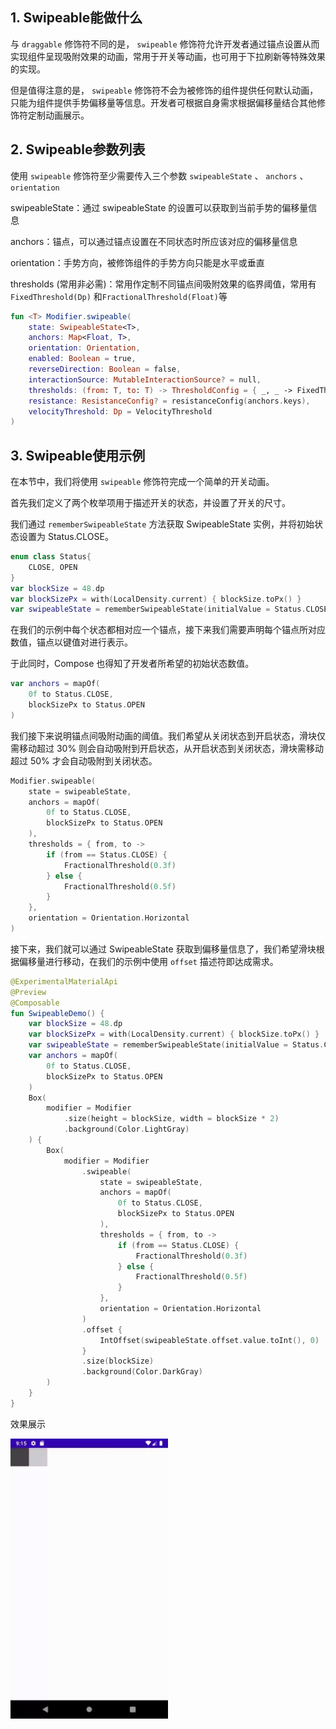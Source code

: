 ## 1. Swipeable能做什么

与 <code>draggable</code> 修饰符不同的是， <code>swipeable</code> 修饰符允许开发者通过锚点设置从而实现组件呈现吸附效果的动画，常用于开关等动画，也可用于下拉刷新等特殊效果的实现。

但是值得注意的是， <code>swipeable</code> 修饰符不会为被修饰的组件提供任何默认动画，只能为组件提供手势偏移量等信息。开发者可根据自身需求根据偏移量结合其他修饰符定制动画展示。

## 2. Swipeable参数列表

使用 <code>swipeable</code> 修饰符至少需要传入三个参数 <code>swipeableState</code> 、 <code>anchors</code> 、 <code>orientation</code> 

swipeableState：通过 swipeableState 的设置可以获取到当前手势的偏移量信息

anchors：锚点，可以通过锚点设置在不同状态时所应该对应的偏移量信息

orientation：手势方向，被修饰组件的手势方向只能是水平或垂直

thresholds (常用非必需)：常用作定制不同锚点间吸附效果的临界阈值，常用有 <code>FixedThreshold(Dp)</code> 和<code>FractionalThreshold(Float)</code>等

```kotlin
fun <T> Modifier.swipeable(
    state: SwipeableState<T>,
    anchors: Map<Float, T>,
    orientation: Orientation,
    enabled: Boolean = true,
    reverseDirection: Boolean = false,
    interactionSource: MutableInteractionSource? = null,
    thresholds: (from: T, to: T) -> ThresholdConfig = { _, _ -> FixedThreshold(56.dp) },
    resistance: ResistanceConfig? = resistanceConfig(anchors.keys),
    velocityThreshold: Dp = VelocityThreshold
)
```

## 3. Swipeable使用示例

在本节中，我们将使用 <code>swipeable</code> 修饰符完成一个简单的开关动画。

首先我们定义了两个枚举项用于描述开关的状态，并设置了开关的尺寸。

我们通过 <code>rememberSwipeableState</code> 方法获取 SwipeableState 实例，并将初始状态设置为 Status.CLOSE。

```kotlin
enum class Status{
    CLOSE, OPEN
}
var blockSize = 48.dp
var blockSizePx = with(LocalDensity.current) { blockSize.toPx() }
var swipeableState = rememberSwipeableState(initialValue = Status.CLOSE)
```

在我们的示例中每个状态都相对应一个锚点，接下来我们需要声明每个锚点所对应数值，锚点以键值对进行表示。

于此同时，Compose 也得知了开发者所希望的初始状态数值。

```kotlin
var anchors = mapOf(
	0f to Status.CLOSE,
 	blockSizePx to Status.OPEN
)
```

我们接下来说明锚点间吸附动画的阈值。我们希望从关闭状态到开启状态，滑块仅需移动超过 30% 则会自动吸附到开启状态，从开启状态到关闭状态，滑块需移动超过 50% 才会自动吸附到关闭状态。

```kotlin
Modifier.swipeable(
    state = swipeableState,
    anchors = mapOf(
        0f to Status.CLOSE,
        blockSizePx to Status.OPEN
    ),
    thresholds = { from, to ->
        if (from == Status.CLOSE) {
            FractionalThreshold(0.3f)
        } else {
            FractionalThreshold(0.5f)
        }
    },
    orientation = Orientation.Horizontal
)
```

接下来，我们就可以通过 SwipeableState 获取到偏移量信息了，我们希望滑块根据偏移量进行移动，在我们的示例中使用 <code>offset</code> 描述符即达成需求。

```kotlin
@ExperimentalMaterialApi
@Preview
@Composable
fun SwipeableDemo() {
    var blockSize = 48.dp
    var blockSizePx = with(LocalDensity.current) { blockSize.toPx() }
    var swipeableState = rememberSwipeableState(initialValue = Status.CLOSE)
    var anchors = mapOf(
        0f to Status.CLOSE,
        blockSizePx to Status.OPEN
    )
    Box(
        modifier = Modifier
            .size(height = blockSize, width = blockSize * 2)
            .background(Color.LightGray)
    ) {
        Box(
            modifier = Modifier
                .swipeable(
                    state = swipeableState,
                    anchors = mapOf(
                        0f to Status.CLOSE,
                        blockSizePx to Status.OPEN
                    ),
                    thresholds = { from, to ->
                        if (from == Status.CLOSE) {
                            FractionalThreshold(0.3f)
                        } else {
                            FractionalThreshold(0.5f)
                        }
                    },
                    orientation = Orientation.Horizontal
                )
                .offset {
                    IntOffset(swipeableState.offset.value.toInt(), 0)
                }
                .size(blockSize)
                .background(Color.DarkGray)
        )
    }
}
```

 效果展示

<img src = "../../../assets/design/gesture/swipeable/demo1.gif" width = "50%" height = "50%">

